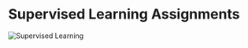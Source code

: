 # Supervised Learning Assignments
<img src="https://techvidvan.com/tutorials/wp-content/uploads/sites/2/2020/07/Supervised-Learning-in-ML.jpg" alt="Supervised Learning" align="center" height="auto" width="auto" />
